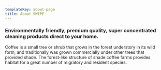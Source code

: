 ```yaml
---
templateKey: about-page
title: About SWIPE
---
```

### Environmentally friendly, premium quality, super concentrated cleaning products direct to your home.

Coffee is a small tree or shrub that grows in the forest understory in its wild form, and traditionally was grown commercially under other trees that provided shade. The forest-like structure of shade coffee farms provides habitat for a great number of migratory and resident species.

###
